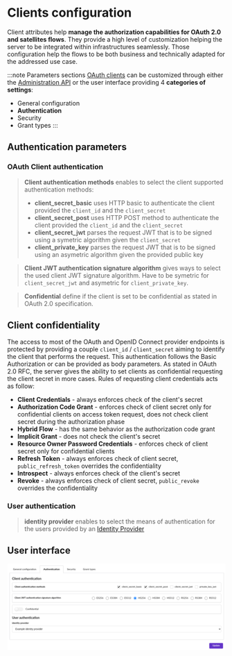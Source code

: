 # Clients configuration

Client attributes help __manage the authorization capabilities for OAuth 2.0 and satellites flows__. They provide a high level of customization helping the server to be integrated within infrastructures seamlessly. Those configuration help the flows to be both business and technically adapted for the addressed use case.

:::note Parameters sections
[OAuth clients](/docs/provider-configuration/configure-clients) can be customized through either the [Administration API](/docs/provider-configuration/management-api) or the user interface providing 4 __categories of settings__:

- General configuration
- __Authentication__
- Security
- Grant types
:::

## Authentication parameters

### OAuth Client authentication

> __Client authentication methods__ enables to select the client supported authentication methods:
> - __client_secret_basic__ uses HTTP basic to authenticate the client provided the `client_id` and the `client_secret`
> - __client_secret_post__ uses HTTP POST method to authenticate the client provided the `client_id` and the `client_secret`
> - __client_secret_jwt__ parses the request JWT that is to be signed using a symetric algorithm given the `client_secret`
> - __client_private_key__ parses the request JWT that is to be signed using an asymetric algorithm given the provided public key

> __Client JWT authentication signature algorithm__ gives ways to select the used client JWT signature algorithm. Have to be symetric for `client_secret_jwt` and asymetric for `client_private_key`.

> __Confidential__ define if the client is set to be confidential as stated in OAuth 2.0 specification.

## Client confidentiality

The access to most of the OAuth and OpenID Connect provider endpoints is protected by providing a couple `client_id` / `client_secret` aiming to identify the client that performs the request. This authentication follows the Basic Authorization or can be provided as body parameters. As stated in OAuth 2.0 RFC, the server gives the ability to set clients as confidential requesting the client secret in more cases. Rules of requesting client credentials acts as follow:

* __Client Credentials__ - always enforces check of the client's secret
* __Authorization Code Grant__ - enforces check of client secret only for confidential clients on access token request, does not check client secret during the authorization phase
* __Hybrid Flow__ - has the same behavior as the authorization code grant
* __Implicit Grant__ - does not check the client's secret
* __Resource Owner Password Credentials__ - enforces check of client secret only for confidential clients
* __Refresh Token__ - always enforces check of client secret, `public_refresh_token` overrides the confidentiality
* __Introspect__ - always enforces check of the client's secret
* __Revoke__ - always enforces check of client secret, `public_revoke` overrides the confidentiality

### User authentication

> __identity provider__ enables to select the means of authentication for the users provided by an [Identity Provider](/docs/provider-configuration/configure-identity-providers)

## User interface
![client form](/assets/images/oauth-clients-authentication.png)
